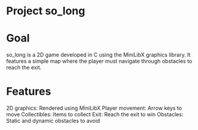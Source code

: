 # Project so_long

# Goal
so_long is a 2D game developed in C using the MiniLibX graphics library. It features a simple map where the player must navigate through obstacles to reach the exit.

# Features
2D graphics: Rendered using MiniLibX
Player movement: Arrow keys to move
Collectibles: Items to collect
Exit: Reach the exit to win
Obstacles: Static and dynamic obstacles to avoid
